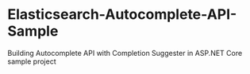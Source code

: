 # Elasticsearch-Autocomplete-API-Sample
Building Autocomplete API with Completion Suggester in ASP.NET Core sample project
